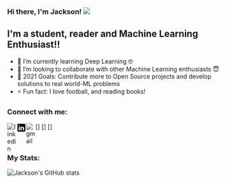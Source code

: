 ### Hi there, I'm Jackson! <img src="https://media.giphy.com/media/hvRJCLFzcasrR4ia7z/giphy.gif" width="25px">


## I'm a student, reader and Machine Learning Enthusiast!!

- 🌱 I’m currently learning Deep Learning 🤓
- 👯 I’m looking to collaborate with other Machine Learning enthusiasts 😇
- 🥅 2021 Goals: Contribute more to Open Source projects and develop solutions to real world-ML problems
- ⚡ Fun fact: I love football, and reading books!

### Connect with me:

[<img href="https://www.instagram.com/j_24_07/" align="left" alt="linkedin" width="22px" src="https://github.com/simple-icons/simple-icons/blob/develop/icons/instagram.svg" />]
[<img href="https://www.linkedin.com/in/jackson-sondi-0100/" align="left" alt="linkedin" width="22px" src="https://github.com/simple-icons/simple-icons/blob/develop/icons/linkedin.svg" />]
[<img href="jacksonjacobhacked@gmail.com" align="left" alt="gmail" width="22px" src="https://cdn.jsdelivr.net/npm/simple-icons@3.13.0/icons/gmail.svg" />]



<br>

### My Stats:
![Jackson's GitHub stats](https://github-readme-stats.vercel.app/api?username=Jackson-hub&show_icons=true&theme=radical)
